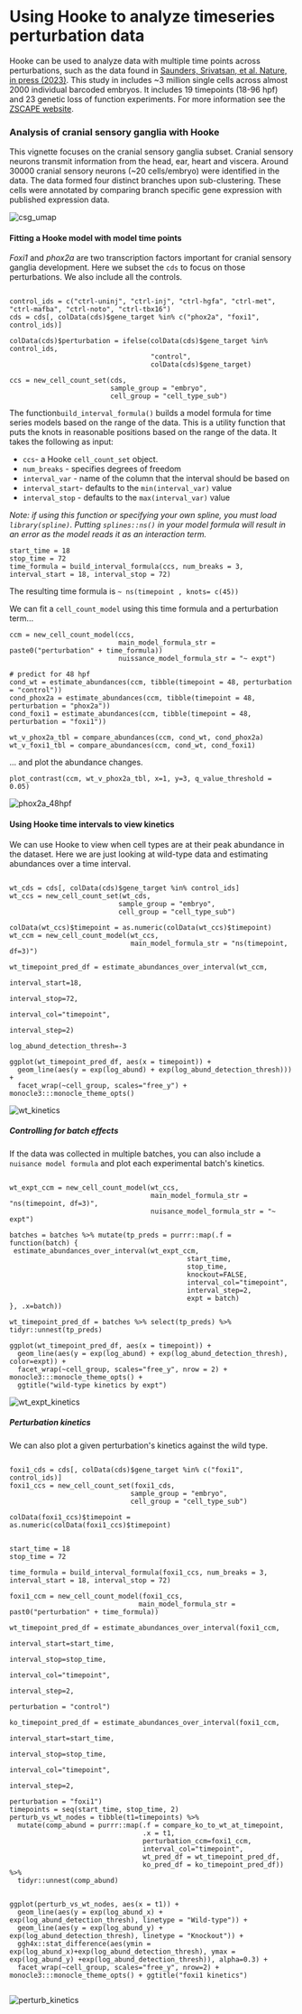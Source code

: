 # Using Hooke to analyze timeseries perturbation data

Hooke can be used to analyze data with multiple time points across perturbations, such as the data found in 
[Saunders, Srivatsan, et al. Nature, in press (2023)](https://www.biorxiv.org/content/10.1101/2022.08.04.502764v1). This study in includes ~3 million single cells across almost 2000 individual barcoded embryos. It includes 19 timepoints (18-96 hpf) and 23 genetic loss of function experiments. For more information see the [ZSCAPE website](https://cole-trapnell-lab.github.io/zscape/). 


### Analysis of cranial sensory ganglia with Hooke

This vignette focuses on the cranial sensory ganglia subset. Cranial sensory neurons transmit information from the head, ear, heart and viscera. Around 30000 cranial sensory neurons (~20 cells/embryo) were identified in the data. The data formed four distinct branches upon sub-clustering. These cells were annotated by comparing branch specific gene expression with published expression data.

![csg_umap](assets/csg_umap.png)

#### Fitting a Hooke model with model time points

_Foxi1_ and _phox2a_ are two transcription factors important for cranial sensory ganglia development. Here we subset the `cds` to focus on those perturbations. We also include all the controls. 

```

control_ids = c("ctrl-uninj", "ctrl-inj", "ctrl-hgfa", "ctrl-met", "ctrl-mafba", "ctrl-noto", "ctrl-tbx16")
cds = cds[, colData(cds)$gene_target %in% c("phox2a", "foxi1", control_ids)]

colData(cds)$perturbation = ifelse(colData(cds)$gene_target %in% control_ids, 
                                   "control", 
                                   colData(cds)$gene_target) 
                                   
ccs = new_cell_count_set(cds, 
                         sample_group = "embryo", 
                         cell_group = "cell_type_sub")
```

The function`build_interval_formula()` builds a model formula for time series models based on the range of the data. This is a utility function that puts the knots in reasonable positions based on the range of the data. It takes the following as input: 

* `ccs`- a Hooke `cell_count_set` object. 
* `num_breaks` - specifies degrees of freedom
* `interval_var` - name of the column that the interval should be based on 
* `interval_start`- defaults to the `min(interval_var)` value
* `interval_stop` - defaults to the `max(interval_var)` value


_Note: if using this function or specifying your own spline, you must load `library(spline)`. Putting `splines::ns()` in your model formula will result in an error as the model reads it as an interaction term._

```
start_time = 18
stop_time = 72
time_formula = build_interval_formula(ccs, num_breaks = 3, interval_start = 18, interval_stop = 72)
```
The resulting time formula is `~ ns(timepoint , knots= c(45))`


We can fit a `cell_count_model` using this time formula and a perturbation term... 

```
ccm = new_cell_count_model(ccs, 
                           main_model_formula_str = paste0("perturbation" + time_formula)) 
                           nuissance_model_formula_str = "~ expt")

# predict for 48 hpf 
cond_wt = estimate_abundances(ccm, tibble(timepoint = 48, perturbation = "control"))
cond_phox2a = estimate_abundances(ccm, tibble(timepoint = 48, perturbation = "phox2a"))
cond_foxi1 = estimate_abundances(ccm, tibble(timepoint = 48, perturbation = "foxi1"))

wt_v_phox2a_tbl = compare_abundances(ccm, cond_wt, cond_phox2a)
wt_v_foxi1_tbl = compare_abundances(ccm, cond_wt, cond_foxi1)
```

... and plot the abundance changes. 

```
plot_contrast(ccm, wt_v_phox2a_tbl, x=1, y=3, q_value_threshold = 0.05)
```

![phox2a_48hpf](assets/phox2a_48hpf.png)


#### Using Hooke time intervals to view kinetics 

We can use Hooke to view when cell types are at their peak abundance in the dataset. Here we are just looking at wild-type data and estimating abundances over a time interval. 

```

wt_cds = cds[, colData(cds)$gene_target %in% control_ids]
wt_ccs = new_cell_count_set(wt_cds, 
                           sample_group = "embryo", 
                           cell_group = "cell_type_sub")

colData(wt_ccs)$timepoint = as.numeric(colData(wt_ccs)$timepoint)
wt_ccm = new_cell_count_model(wt_ccs, 
                              main_model_formula_str = "ns(timepoint, df=3)")

wt_timepoint_pred_df = estimate_abundances_over_interval(wt_ccm, 
                                                         interval_start=18, 
                                                         interval_stop=72, 
                                                         interval_col="timepoint", 
                                                         interval_step=2)

log_abund_detection_thresh=-3

ggplot(wt_timepoint_pred_df, aes(x = timepoint)) +
  geom_line(aes(y = exp(log_abund) + exp(log_abund_detection_thresh))) +
  facet_wrap(~cell_group, scales="free_y") + monocle3:::monocle_theme_opts()

```

![wt_kinetics](assets/wt_kinetics.png)

##### Controlling for batch effects

If the data was collected in multiple batches, you can also include a `nuisance model formula` and plot each experimental batch's kinetics. 

```

wt_expt_ccm = new_cell_count_model(wt_ccs, 
                                   main_model_formula_str = "ns(timepoint, df=3)", 
                                   nuisance_model_formula_str = "~ expt")
                                   
batches = batches %>% mutate(tp_preds = purrr::map(.f = function(batch) {
 estimate_abundances_over_interval(wt_expt_ccm,
                                            start_time,
                                            stop_time,
                                            knockout=FALSE,
                                            interval_col="timepoint",
                                            interval_step=2,
                                            expt = batch)
}, .x=batch))

wt_timepoint_pred_df = batches %>% select(tp_preds) %>% tidyr::unnest(tp_preds)

ggplot(wt_timepoint_pred_df, aes(x = timepoint)) +
  geom_line(aes(y = exp(log_abund) + exp(log_abund_detection_thresh), color=expt)) +
  facet_wrap(~cell_group, scales="free_y", nrow = 2) + monocle3:::monocle_theme_opts() + 
  ggtitle("wild-type kinetics by expt")

```

![wt_expt_kinetics](assets/wt_expt_kinetics.png)


##### Perturbation kinetics

We can also plot a given perturbation's kinetics against the wild type. 

```

foxi1_cds = cds[, colData(cds)$gene_target %in% c("foxi1", control_ids)]
foxi1_ccs = new_cell_count_set(foxi1_cds, 
                              sample_group = "embryo", 
                              cell_group = "cell_type_sub")

colData(foxi1_ccs)$timepoint = as.numeric(colData(foxi1_ccs)$timepoint)

                                
start_time = 18
stop_time = 72

time_formula = build_interval_formula(foxi1_ccs, num_breaks = 3, interval_start = 18, interval_stop = 72)

foxi1_ccm = new_cell_count_model(foxi1_ccs, 
                                main_model_formula_str = past0("perturbation" + time_formula))
                                
wt_timepoint_pred_df = estimate_abundances_over_interval(foxi1_ccm, 
                                                                 interval_start=start_time, 
                                                                 interval_stop=stop_time, 
                                                                 interval_col="timepoint", 
                                                                 interval_step=2, 
                                                                 perturbation = "control")

ko_timepoint_pred_df = estimate_abundances_over_interval(foxi1_ccm, 
                                                                 interval_start=start_time, 
                                                                 interval_stop=stop_time, 
                                                                 interval_col="timepoint", 
                                                                 interval_step=2, 
                                                                 perturbation = "foxi1")
timepoints = seq(start_time, stop_time, 2)
perturb_vs_wt_nodes = tibble(t1=timepoints) %>%
  mutate(comp_abund = purrr::map(.f = compare_ko_to_wt_at_timepoint,
                                 .x = t1,
                                 perturbation_ccm=foxi1_ccm,
                                 interval_col="timepoint",
                                 wt_pred_df = wt_timepoint_pred_df,
                                 ko_pred_df = ko_timepoint_pred_df)) %>% 
  tidyr::unnest(comp_abund)


ggplot(perturb_vs_wt_nodes, aes(x = t1)) +
  geom_line(aes(y = exp(log_abund_x) + exp(log_abund_detection_thresh), linetype = "Wild-type")) +
  geom_line(aes(y = exp(log_abund_y) + exp(log_abund_detection_thresh), linetype = "Knockout")) +
  ggh4x::stat_difference(aes(ymin = exp(log_abund_x)+exp(log_abund_detection_thresh), ymax = exp(log_abund_y) +exp(log_abund_detection_thresh)), alpha=0.3) + 
  facet_wrap(~cell_group, scales="free_y", nrow=2) + monocle3:::monocle_theme_opts() + ggtitle("foxi1 kinetics")


```
![perturb_kinetics](assets/perturb_kinetics.png)

